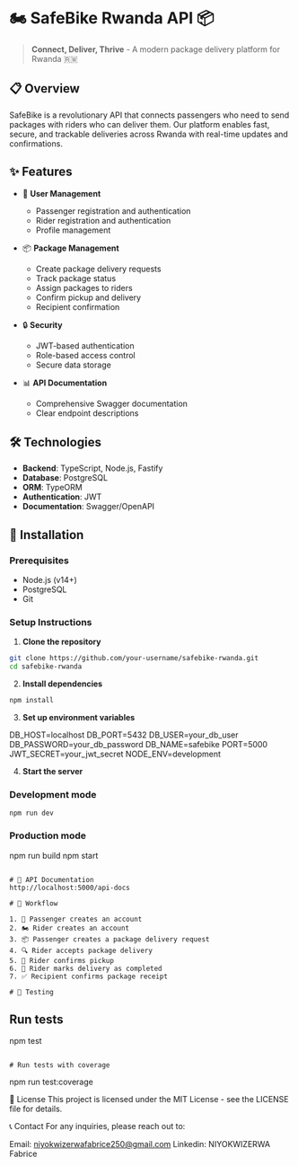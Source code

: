# 🏍️ SafeBike Rwanda API 📦

> **Connect, Deliver, Thrive** - A modern package delivery platform for Rwanda 🇷🇼

## 📋 Overview

SafeBike is a revolutionary API that connects passengers who need to send packages with riders who can deliver them. Our platform enables fast, secure, and trackable deliveries across Rwanda with real-time updates and confirmations.

## ✨ Features

- 👤 **User Management**
  - Passenger registration and authentication
  - Rider registration and authentication
  - Profile management

- 📦 **Package Management**
  - Create package delivery requests
  - Track package status
  - Assign packages to riders
  - Confirm pickup and delivery
  - Recipient confirmation

- 🔒 **Security**
  - JWT-based authentication
  - Role-based access control
  - Secure data storage

- 📊 **API Documentation**
  - Comprehensive Swagger documentation
  - Clear endpoint descriptions

## 🛠️ Technologies

- **Backend**: TypeScript, Node.js, Fastify
- **Database**: PostgreSQL
- **ORM**: TypeORM
- **Authentication**: JWT
- **Documentation**: Swagger/OpenAPI

## 🚀 Installation

### Prerequisites

- Node.js (v14+)
- PostgreSQL
- Git

### Setup Instructions

1. **Clone the repository**

```bash
git clone https://github.com/your-username/safebike-rwanda.git
cd safebike-rwanda
```

2. **Install dependencies**

```bash
npm install
```

3. **Set up environment variables**

DB_HOST=localhost
DB_PORT=5432
DB_USER=your_db_user
DB_PASSWORD=your_db_password
DB_NAME=safebike
PORT=5000
JWT_SECRET=your_jwt_secret
NODE_ENV=development

4. **Start the server**

### Development mode
```
npm run dev

```
### Production mode

npm run build
npm start
```

# 📝 API Documentation
http://localhost:5000/api-docs

# 🔄 Workflow

1. 👤 Passenger creates an account
2. 🏍️ Rider creates an account
3. 📦 Passenger creates a package delivery request
4. 🔍 Rider accepts package delivery
5. 🚚 Rider confirms pickup
6. 🏁 Rider marks delivery as completed
7. ✅ Recipient confirms package receipt

# 🧪 Testing
```
## Run tests

npm test
```

# Run tests with coverage
```
npm run test:coverage


📄 License
This project is licensed under the MIT License - see the LICENSE file for details.

📞 Contact
For any inquiries, please reach out to:

Email: niyokwizerwafabrice250@gmail.com
Linkedin: NIYOKWIZERWA Fabrice
